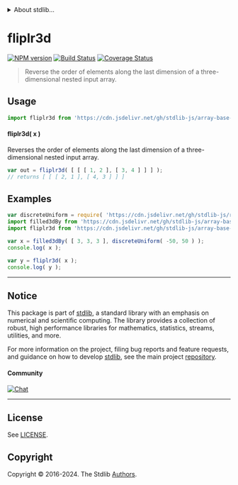 <!--

@license Apache-2.0

Copyright (c) 2023 The Stdlib Authors.

Licensed under the Apache License, Version 2.0 (the "License");
you may not use this file except in compliance with the License.
You may obtain a copy of the License at

   http://www.apache.org/licenses/LICENSE-2.0

Unless required by applicable law or agreed to in writing, software
distributed under the License is distributed on an "AS IS" BASIS,
WITHOUT WARRANTIES OR CONDITIONS OF ANY KIND, either express or implied.
See the License for the specific language governing permissions and
limitations under the License.

-->


<details>
  <summary>
    About stdlib...
  </summary>
  <p>We believe in a future in which the web is a preferred environment for numerical computation. To help realize this future, we've built stdlib. stdlib is a standard library, with an emphasis on numerical and scientific computation, written in JavaScript (and C) for execution in browsers and in Node.js.</p>
  <p>The library is fully decomposable, being architected in such a way that you can swap out and mix and match APIs and functionality to cater to your exact preferences and use cases.</p>
  <p>When you use stdlib, you can be absolutely certain that you are using the most thorough, rigorous, well-written, studied, documented, tested, measured, and high-quality code out there.</p>
  <p>To join us in bringing numerical computing to the web, get started by checking us out on <a href="https://github.com/stdlib-js/stdlib">GitHub</a>, and please consider <a href="https://opencollective.com/stdlib">financially supporting stdlib</a>. We greatly appreciate your continued support!</p>
</details>

# fliplr3d

[![NPM version][npm-image]][npm-url] [![Build Status][test-image]][test-url] [![Coverage Status][coverage-image]][coverage-url] <!-- [![dependencies][dependencies-image]][dependencies-url] -->

> Reverse the order of elements along the last dimension of a three-dimensional nested input array.

<!-- Section to include introductory text. Make sure to keep an empty line after the intro `section` element and another before the `/section` close. -->

<section class="intro">

</section>

<!-- /.intro -->

<!-- Package usage documentation. -->



<section class="usage">

## Usage

```javascript
import fliplr3d from 'https://cdn.jsdelivr.net/gh/stdlib-js/array-base-fliplr3d@v0.2.2-deno/mod.js';
```

#### fliplr3d( x )

Reverses the order of elements along the last dimension of a three-dimensional nested input array.

```javascript
var out = fliplr3d( [ [ [ 1, 2 ], [ 3, 4 ] ] ] );
// returns [ [ [ 2, 1 ], [ 4, 3 ] ] ]
```

</section>

<!-- /.usage -->

<!-- Package usage notes. Make sure to keep an empty line after the `section` element and another before the `/section` close. -->

<section class="notes">

</section>

<!-- /.notes -->

<!-- Package usage examples. -->

<section class="examples">

## Examples

<!-- eslint no-undef: "error" -->

```javascript
var discreteUniform = require( 'https://cdn.jsdelivr.net/gh/stdlib-js/random-base-discrete-uniform' ).factory;
import filled3dBy from 'https://cdn.jsdelivr.net/gh/stdlib-js/array-base-filled3d-by@deno/mod.js';
import fliplr3d from 'https://cdn.jsdelivr.net/gh/stdlib-js/array-base-fliplr3d@v0.2.2-deno/mod.js';

var x = filled3dBy( [ 3, 3, 3 ], discreteUniform( -50, 50 ) );
console.log( x );

var y = fliplr3d( x );
console.log( y );
```

</section>

<!-- /.examples -->

<!-- Section to include cited references. If references are included, add a horizontal rule *before* the section. Make sure to keep an empty line after the `section` element and another before the `/section` close. -->

<section class="references">

</section>

<!-- /.references -->

<!-- Section for related `stdlib` packages. Do not manually edit this section, as it is automatically populated. -->

<section class="related">

</section>

<!-- /.related -->

<!-- Section for all links. Make sure to keep an empty line after the `section` element and another before the `/section` close. -->


<section class="main-repo" >

* * *

## Notice

This package is part of [stdlib][stdlib], a standard library with an emphasis on numerical and scientific computing. The library provides a collection of robust, high performance libraries for mathematics, statistics, streams, utilities, and more.

For more information on the project, filing bug reports and feature requests, and guidance on how to develop [stdlib][stdlib], see the main project [repository][stdlib].

#### Community

[![Chat][chat-image]][chat-url]

---

## License

See [LICENSE][stdlib-license].


## Copyright

Copyright &copy; 2016-2024. The Stdlib [Authors][stdlib-authors].

</section>

<!-- /.stdlib -->

<!-- Section for all links. Make sure to keep an empty line after the `section` element and another before the `/section` close. -->

<section class="links">

[npm-image]: http://img.shields.io/npm/v/@stdlib/array-base-fliplr3d.svg
[npm-url]: https://npmjs.org/package/@stdlib/array-base-fliplr3d

[test-image]: https://github.com/stdlib-js/array-base-fliplr3d/actions/workflows/test.yml/badge.svg?branch=v0.2.2
[test-url]: https://github.com/stdlib-js/array-base-fliplr3d/actions/workflows/test.yml?query=branch:v0.2.2

[coverage-image]: https://img.shields.io/codecov/c/github/stdlib-js/array-base-fliplr3d/main.svg
[coverage-url]: https://codecov.io/github/stdlib-js/array-base-fliplr3d?branch=main

<!--

[dependencies-image]: https://img.shields.io/david/stdlib-js/array-base-fliplr3d.svg
[dependencies-url]: https://david-dm.org/stdlib-js/array-base-fliplr3d/main

-->

[chat-image]: https://img.shields.io/gitter/room/stdlib-js/stdlib.svg
[chat-url]: https://app.gitter.im/#/room/#stdlib-js_stdlib:gitter.im

[stdlib]: https://github.com/stdlib-js/stdlib

[stdlib-authors]: https://github.com/stdlib-js/stdlib/graphs/contributors

[umd]: https://github.com/umdjs/umd
[es-module]: https://developer.mozilla.org/en-US/docs/Web/JavaScript/Guide/Modules

[deno-url]: https://github.com/stdlib-js/array-base-fliplr3d/tree/deno
[deno-readme]: https://github.com/stdlib-js/array-base-fliplr3d/blob/deno/README.md
[umd-url]: https://github.com/stdlib-js/array-base-fliplr3d/tree/umd
[umd-readme]: https://github.com/stdlib-js/array-base-fliplr3d/blob/umd/README.md
[esm-url]: https://github.com/stdlib-js/array-base-fliplr3d/tree/esm
[esm-readme]: https://github.com/stdlib-js/array-base-fliplr3d/blob/esm/README.md
[branches-url]: https://github.com/stdlib-js/array-base-fliplr3d/blob/main/branches.md

[stdlib-license]: https://raw.githubusercontent.com/stdlib-js/array-base-fliplr3d/main/LICENSE

</section>

<!-- /.links -->
